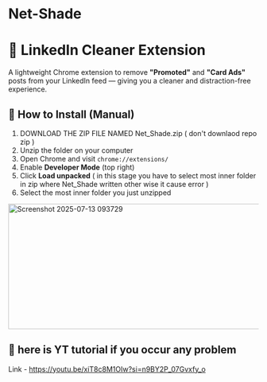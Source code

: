 # Net-Shade 

# 🚫 LinkedIn Cleaner Extension

A lightweight Chrome extension to remove **"Promoted"** and **"Card Ads"** posts from your LinkedIn feed — giving you a cleaner and distraction-free experience.

## 🔧 How to Install (Manual)

1. DOWNLOAD THE ZIP FILE NAMED Net_Shade.zip ( don't downlaod repo zip )
2. Unzip the folder on your computer
3. Open Chrome and visit `chrome://extensions/`
4. Enable **Developer Mode** (top right)
5. Click **Load unpacked** ( in this stage you have to select most inner folder in zip where Net_Shade written other wise it cause error )
6. Select the most inner folder you just unzipped

    
<img width="646" height="252" alt="Screenshot 2025-07-13 093729" src="https://github.com/user-attachments/assets/8e2711f4-febc-4a86-b111-c3aaec48e9f7" />
    

## 🔗 here is YT tutorial if you occur any problem 

Link - https://youtu.be/xiT8c8M1OIw?si=n9BY2P_07Gvxfy_o


